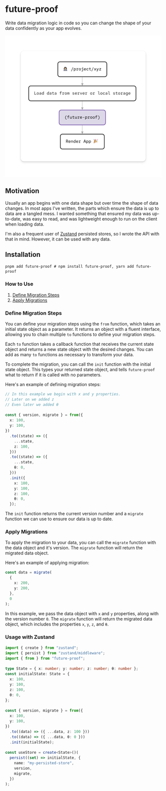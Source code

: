 # future-proof

Write data migration logic in code so you can change the shape of your data confidently as your app evolves.

![Data Flow](./usage.png)

## Motivation

Usually an app begins with one data shape but over time the shape of data changes. In most apps I've written, the parts which ensure the data is up to data are a tangled mess. I wanted something that ensured my data was up-to-date, was easy to read, and was lightweight enough to run on the client when loading data.

I'm also a frequent user of [Zustand](https://github.com/pmndrs/zustand) persisted stores, so I wrote the API with that in mind. However, it can be used with any data.

## Installation

```shell
pnpm add future-proof # npm install future-proof, yarn add future-proof
```

### How to Use

1. [Define Migration Steps](#define-migration-steps)
2. [Apply Migrations](#apply-migrations)

### Define Migration Steps

You can define your migration steps using the `from` function, which takes an initial state object as a parameter. It returns an object with a fluent interface, allowing you to chain multiple `to` functions to define your migration steps.

Each `to` function takes a callback function that receives the current state object and returns a new state object with the desired changes. You can add as many `to` functions as necessary to transform your data.

To complete the migration, you can call the `init` function with the initial state object. This types your returned state object, and tells `future-proof` what to return if it is called with no parameters.

Here's an example of defining migration steps:

```typescript
// In this example we begin with x and y properties.
// Later on we added z
// Even later we added θ

const { version, migrate } = from({
  x: 100,
  y: 100,
})
  .to((state) => ({
    ...state,
    z: 100,
  }))
  .to((state) => ({
    ...state,
    θ: 0,
  }))
  .init({
    x: 100,
    y: 100,
    z: 100,
    θ: 0,
  });
```

The `init` function returns the current version number and a `migrate` function we can use to ensure our data is up to date.

### Apply Migrations

To apply the migration to your data, you can call the `migrate` function with the data object and it's version. The `migrate` function will return the migrated data object.

Here's an example of applying migration:

```typescript
const data = migrate(
  {
    x: 200,
    y: 200,
  },
  0
);
```

In this example, we pass the data object with `x` and `y` properties, along with the version number `0`. The `migrate` function will return the migrated data object, which includes the properties `x`, `y`, `z`, and `θ`.

### Usage with Zustand

```typescript
import { create } from "zustand";
import { persist } from "zustand/middleware";
import { from } from "future-proof";

type State = { x: number; y: number; z: number; θ: number };
const initialState: State = {
  x: 100,
  y: 100,
  z: 100,
  θ: 0,
};

const { version, migrate } = from({
  x: 100,
  y: 100,
})
  .to((data) => ({ ...data, z: 100 }))
  .to((data) => ({ ...data, θ: 0 }))
  .init(initialState);

const useStore = create<State>()(
  persist((set) => initialState, {
    name: "my-persisted-store",
    version,
    migrate,
  })
);
```
